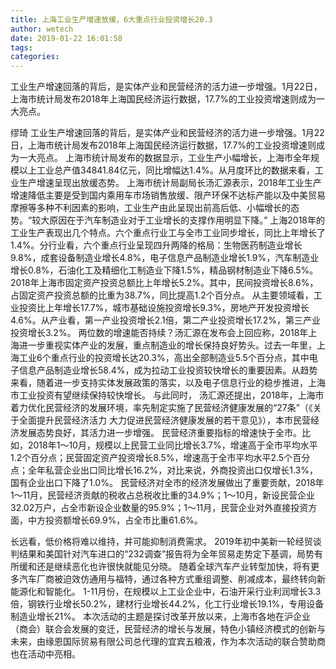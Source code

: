 ```yaml
---
title: 上海工业生产增速放缓，6大重点行业投资增长20.3
author: wetech
date: 2019-01-22 16:01:58
tags: 
categories: 
---
```

工业生产增速回落的背后，是实体产业和民营经济的活力进一步增强。1月22日，上海市统计局发布2018年上海国民经济运行数据，17.7%的工业投资增速则成为一大亮点。
<!-- more -->
缪琦
工业生产增速回落的背后，是实体产业和民营经济的活力进一步增强。1月22日，上海市统计局发布2018年上海国民经济运行数据，17.7%的工业投资增速则成为一大亮点。
上海市统计局发布的数据显示，工业生产小幅增长，上海市全年规模以上工业总产值34841.84亿元，同比增幅达1.4%。从月度环比的数据来看，工业生产增速呈现出放缓态势。
上海市统计局副局长汤汇源表示，2018年工业生产增速降低主要是受到国内乘用车市场销售放缓、限产环保不达标产能以及中美贸易摩擦等多种不利因素的影响，工业生产由此呈现出前高后低、小幅增长的态势。“较大原因在于汽车制造业对于工业增长的支撑作用明显下降。”
上海2018年的工业生产表现出几个特点。六个重点行业工与全市工业同步增长，同比上年增长了1.4%。分行业看，六个重点行业呈现四升两降的格局：生物医药制造业增长9.8%，成套设备制造业增长4.8%，电子信息产品制造业增长1.9%，汽车制造业增长0.8%，石油化工及精细化工制造业下降1.5%，精品钢材制造业下降6.5%。
2018年上海市固定资产投资总额比上年增长5.2%。其中，民间投资增长8.6%，占固定资产投资总额的比重为38.7%，同比提高1.2个百分点。
从主要领域看，工业投资比上年增长17.7%，城市基础设施投资增长9.3%，房地产开发投资增长4.6%。从产业看，第一产业投资增长2.1倍，第二产业投资增长17.2%，第三产业投资增长3.2%。
两位数的增速能否持续？汤汇源在发布会上回应称，2018年上海进一步重视实体产业的发展，重点制造业的增长保持良好势头。过去一年里，上海工业6个重点行业的投资增长达20.3%，高出全部制造业5.5个百分点，其中电子信息产品制造业增长58.4%，成为拉动工业投资较快增长的重要因素。从趋势来看，随着进一步支持实体发展政策的落实，以及电子信息行业的稳步推进，上海市工业投资有望继续保持较快增长。
与此同时， 汤汇源还提出，2018年，上海市着力优化民营经济的发展环境，率先制定实施了民营经济健康发展的“27条”（《关于全面提升民营经济活力 大力促进民营经济健康发展的若干意见》），本市民营经济发展态势良好，其活力进一步增强。
民营经济重要指标的增速快于全市。比如，2018年1～10月，规模以上民营工业同比增长3.7%，增速高于全市平均水平1.2个百分点；民营固定资产投资增长8.5%，增速高于全市平均水平2.5个百分点；全年私营企业出口同比增长16.2%，对比来说，外商投资出口仅增长1.3%，国有企业出口下降了1.0%。
民营经济对全市的经济发展做出了重要贡献，2018年1～11月，民营经济贡献的税收占总税收比重的34.9%；1～10月，新设民营企业32.02万户，占全市新设企业数量的95.9%；1～11月，民营企业对外直接投资方面，中方投资额增长69.9%，占全市比重61.6%。
 
 
长远看，低价格将难以维持，并可能抑制消费需求。
2019年初中美新一轮经贸谈判结果和美国针对汽车进口的“232调查”报告将为全年贸易走势定下基调，局势有所缓和还是继续恶化也许很快就能见分晓。
随着全球汽车产业转型加快，将有更多汽车厂商被迫效仿通用与福特，通过各种方式重组调整、削减成本，最终转向新能源化和智能化。
1-11月份，在规模以上工业企业中，石油开采行业利润增长3.3倍，钢铁行业增长50.2%，建材行业增长44.2%，化工行业增长19.1%，专用设备制造业增长21%。
本次活动的主题是探讨改革开放以来，上海市各地在沪企业（商会）联合会发展的变迁，民营经济的增长与发展，特色小镇经济模式的创新与未来，由缘恩国际贸易有限公司总代理的宜宾五粮液，作为本次活动的联合赞助商也在活动中亮相。
